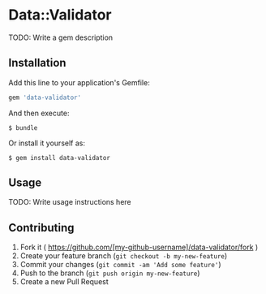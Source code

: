 # Data::Validator

TODO: Write a gem description

## Installation

Add this line to your application's Gemfile:

```ruby
gem 'data-validator'
```

And then execute:

    $ bundle

Or install it yourself as:

    $ gem install data-validator

## Usage

TODO: Write usage instructions here

## Contributing

1. Fork it ( https://github.com/[my-github-username]/data-validator/fork )
2. Create your feature branch (`git checkout -b my-new-feature`)
3. Commit your changes (`git commit -am 'Add some feature'`)
4. Push to the branch (`git push origin my-new-feature`)
5. Create a new Pull Request
